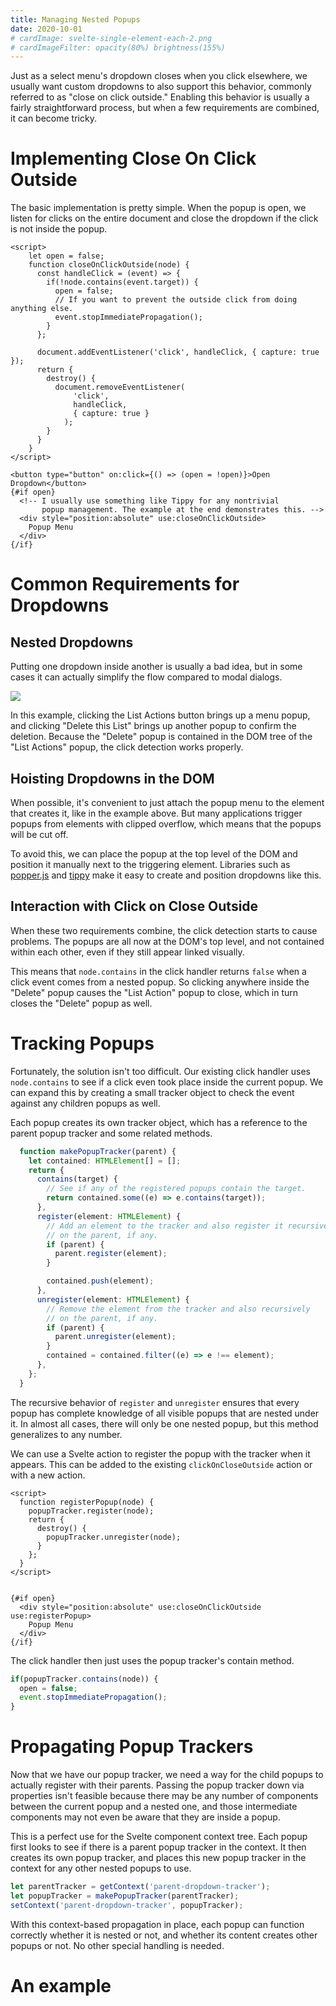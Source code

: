 ```yaml
---
title: Managing Nested Popups
date: 2020-10-01
# cardImage: svelte-single-element-each-2.png
# cardImageFilter: opacity(80%) brightness(155%)
---
```


Just as a select menu's dropdown closes when you click elsewhere, we usually want custom dropdowns to also support this behavior, commonly referred to as "close on click outside." Enabling this behavior is usually a fairly straightforward process, but when a few requirements are combined, it can become tricky.

# Implementing Close On Click Outside

The basic implementation is pretty simple. When the popup is open, we listen for clicks on the entire document and close the dropdown if the click is not inside the popup.

```svelte
<script>
    let open = false;
    function closeOnClickOutside(node) {
      const handleClick = (event) => {
        if(!node.contains(event.target)) {
          open = false;
          // If you want to prevent the outside click from doing anything else.
          event.stopImmediatePropagation();
        }
      };

      document.addEventListener('click', handleClick, { capture: true });
      return {
        destroy() {
          document.removeEventListener(
              'click',
              handleClick,
              { capture: true }
            );
        }
      }
    }
</script>

<button type="button" on:click={() => (open = !open)}>Open Dropdown</button>
{#if open}
  <!-- I usually use something like Tippy for any nontrivial
       popup management. The example at the end demonstrates this. -->
  <div style="position:absolute" use:closeOnClickOutside>
    Popup Menu
  </div>
{/if}
```

# Common Requirements for Dropdowns

## Nested Dropdowns

Putting one dropdown inside another is usually a bad idea, but in some cases it can actually simplify the flow compared to modal dialogs.

![](https://firebasestorage.googleapis.com/v0/b/firescript-577a2.appspot.com/o/imgs%2Fapp%2Fdanielimfeld%2F7blB-T6UtY.png?alt=media&token=01b87771-66d6-47b1-954f-45af2195480a)

In this example, clicking the List Actions button brings up a menu popup, and clicking "Delete this List" brings up another popup to confirm the deletion. Because the "Delete" popup is contained in the DOM tree of the "List Actions" popup, the click detection works properly.

## Hoisting Dropdowns in the DOM

When possible, it's convenient to just attach the popup menu to the element that creates it, like in the example above.  But many applications trigger popups from elements with clipped overflow, which means that the popups will be cut off.

To avoid this, we can place the popup at the top level of the DOM and position it manually next to the triggering element. Libraries such as [popper.js](https://popper.js.org) and [tippy](https://atomiks.github.io/tippyjs/) make it easy to create and position dropdowns like this.

## Interaction with Click on Close Outside

When these two requirements combine, the click detection starts to cause problems. The popups are all now at the DOM's top level, and not contained within each other, even if they still appear linked visually.

This means that `node.contains` in the click handler returns `false` when a click event comes from a nested popup. So clicking anywhere inside the "Delete" popup causes the "List Action" popup to close, which in turn closes the "Delete" popup as well.

# Tracking Popups

Fortunately, the solution isn't too difficult. Our existing click handler uses `node.contains` to see if a click even took place inside the current popup. We can expand this by creating a small tracker object to check the event against any children popups as well.

Each popup creates its own tracker object, which has a reference to the parent popup tracker and some related methods.

```typescript
  function makePopupTracker(parent) {
    let contained: HTMLElement[] = [];
    return {
      contains(target) {
        // See if any of the registered popups contain the target.
        return contained.some((e) => e.contains(target));
      },
      register(element: HTMLElement) {
        // Add an element to the tracker and also register it recursively
        // on the parent, if any.
        if (parent) {
          parent.register(element);
        }

        contained.push(element);
      },
      unregister(element: HTMLElement) {
        // Remove the element from the tracker and also recursively
        // on the parent, if any.
        if (parent) {
          parent.unregister(element);
        }
        contained = contained.filter((e) => e !== element);
      },
    };
  }
```

The recursive behavior of `register` and `unregister` ensures that every popup has complete knowledge of all visible popups that are nested under it. In almost all cases, there will only be one nested popup, but this method generalizes to any number.

We can use a Svelte action to register the popup with the tracker when it appears. This can be added to the existing `clickOnCloseOutside` action or with a new action.

```svelte
<script>
  function registerPopup(node) {
    popupTracker.register(node);
    return {
      destroy() {
        popupTracker.unregister(node);
      }
    };
  }
</script>


{#if open}
  <div style="position:absolute" use:closeOnClickOutside use:registerPopup>
    Popup Menu
  </div>
{/if}
```

The click handler then just uses the popup tracker's contain method.

```javascript
if(popupTracker.contains(node)) {
  open = false;
  event.stopImmediatePropagation();
}
```

# Propagating Popup Trackers

Now that we have our popup tracker, we need a way for the child popups to actually register with their parents. Passing the popup tracker down via properties isn't feasible because there may be any number of components between the current popup and a nested one, and those intermediate components may not even be aware that they are inside a popup.

This is a perfect use for the Svelte component context tree. Each popup first looks to see if there is a parent popup tracker in the context. It then creates its own popup tracker, and places this new popup tracker in the context for any other nested popups to use.

```javascript
let parentTracker = getContext('parent-dropdown-tracker');
let popupTracker = makePopupTracker(parentTracker);
setContext('parent-dropdown-tracker', popupTracker);
```

With this context-based propagation in place, each popup can function correctly whether it is nested or not, and whether its content creates other popups or not. No other special handling is needed.

# An example

